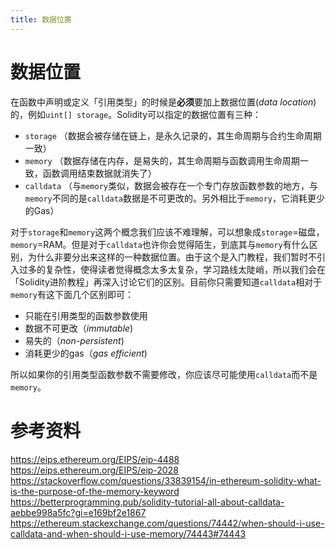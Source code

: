 ```yaml
---
title: 数据位置
---
```


# 数据位置

在函数中声明或定义「引用类型」的时候是**必须**要加上数据位置(*data location*)的，例如`uint[] storage`。Solidity可以指定的数据位置有三种：

- `storage` （数据会被存储在链上，是永久记录的，其生命周期与合约生命周期一致）
- `memory` （数据存储在内存，是易失的，其生命周期与函数调用生命周期一致，函数调用结束数据就消失了）
- `calldata` （与`memory`类似，数据会被存在一个专门存放函数参数的地方，与`memory`不同的是`calldata`数据是不可更改的。另外相比于`memory`，它消耗更少的Gas）

对于`storage`和`memory`这两个概念我们应该不难理解，可以想象成`storage`=磁盘，`memory`=RAM。但是对于`calldata`也许你会觉得陌生，到底其与`memory`有什么区别，为什么非要分出来这样的一种数据位置。由于这个是入门教程，我们暂时不引入过多的复杂性，使得读者觉得概念太多太复杂，学习路线太陡峭，所以我们会在「Solidity进阶教程」再深入讨论它们的区别。目前你只需要知道`calldata`相对于`memory`有这下面几个区别即可：

- 只能在引用类型的函数参数使用
- 数据不可更改（_immutable_)
- 易失的（_non-persistent_)
- 消耗更少的gas（_gas efficient_)

所以如果你的引用类型函数参数不需要修改，你应该尽可能使用`calldata`而不是`memory`。

# 参考资料

https://eips.ethereum.org/EIPS/eip-4488
https://eips.ethereum.org/EIPS/eip-2028
https://stackoverflow.com/questions/33839154/in-ethereum-solidity-what-is-the-purpose-of-the-memory-keyword
https://betterprogramming.pub/solidity-tutorial-all-about-calldata-aebbe998a5fc?gi=e169bf2e1867
https://ethereum.stackexchange.com/questions/74442/when-should-i-use-calldata-and-when-should-i-use-memory/74443#74443